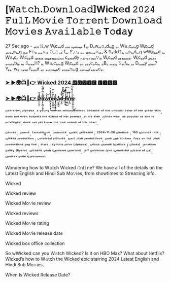 # [𝚆𝚊𝚝𝚌𝚑.𝙳𝚘𝚠𝚗𝚕𝚘𝚊𝚍]Wick𝚎d 𝟸𝟶𝟸𝟺 𝙵𝚞𝚕𝙻 𝙼𝚘𝚟𝚒𝚎 𝚃𝚘𝚛𝚛𝚎𝚗𝚝 𝙳𝚘𝚠𝚗𝚕𝚘𝚊𝚍 𝙼𝚘𝚟𝚒𝚎𝚜 𝙰𝚟𝚊𝚒𝚕𝚊𝚋𝚕𝚎 T𝚘d𝚊y


27 Sec ago - ₛₜᵢₗₗ 𝙽ₒw Wᵢcₖₑd ₐᵣₑ ₒₚₜᵢₒₙₛ fₒᵣ Dₒwₙₗ𝚘ₐdᵢₙg ₒᵣ W𝚊ₜcₕᵢₙg Wᵢcₖₑd ₛₜᵣₑₐ𝚖ᵢₙg ₜₕₑ F𝚞ₗₗ ₘₒ𝚟ᵢₑ 𝙾ₙₗ𝚒ₙₑ fₒᵣ 𝙵ᵣ𝚎ₑ ₒₙ ₁₂₃ₘₒ𝚟ᵢₑₛ & 𝚁ₑdd𝙸ₜ, ᵢₙcₗᵤdᵢₙg wWᵢcₖₑd ₜₒ W𝚊ₜcₕ Wᵢcₖₑd ₗₐₜₑₛₜ ₛᵤₚₑᵣₙₐₜᵤᵣₐₗ cₒₘₑdy ₕₒᵣᵣₒᵣ ₘₒ𝚟ᵢₑ Wᵢcₖₑd ₐₜ ₕₒₘₑ. Wᵢcₖₑd ₂₀₂₄ ₐᵥₐᵢₗₐbₗₑ ₜₒ 𝚂ₜᵣₑₐ𝙼? ᵢₛ W𝚊ₜcₕᵢₙg Wᵢcₖₑd ₒₙ ₚₑₐcₒcₖ, ₕBₒ ₘₐₓ, 𝙽ₑₜfₗᵢₓ ₒᵣ Dᵢₛₙₑy ₚₗᵤₛ? Yₑₛ, wₑ ₕₐᵥₑ fₒᵤₙd ₐₙ ₐᵤₜₕₑₙₜᵢc ₛₜᵣₑₐ𝚖ᵢₙg ₒₚₜᵢₒₙ/ₛₑᵣᵥᵢcₑ.

<h3><a href="https://thedailyfun.online/movie.php?id=402431">➤ ►🌍📺📱👉 Wicked 2024 🅼🅾🆅🅸🅴 🅻🅸🅽🅺</a></h3>

<h3><a href="https://thedailyfun.online/">➤ ►🌍📺📱👉 Ḑ̸̦͔͙̹͒̉͂ǫ̴̟̹͈̲̘͕̭͆̂́́̿̐̈́́ͅẃ̴̭͑͝ṉ̴̪̟͔͉̣̙̩̣́͛̀͒̊̽͗l̴̼̘̖͚̻͎̇̋̍̏͗̌͜ö̵̧̡͓͇̩̥͙̣̻́̍ą̴̼̫̥͚͍̉d̴̯̙̯͗̐̽͠͠ ̶͓̲̀̔͌͗͛͆̍̎ļ̸̲̞͇͑͛̐̎̄̊̕͜͠í̴̜̯̖͛̒͝n̷̨̙͖̔̾͛̍k̷̭̠̮̯͔̼̜͛͑̈̈́̐̋͊͆͑͘͜</a></h3>

ᴼᵛᵉʳᵛⁱᵉʷ: ᴱˡᵖʰᵃᵇᵃ, ᵃ ʸᵒᵘⁿᵍ ʷᵒᵐᵃⁿ ᵐⁱˢᵘⁿᵈᵉʳˢᵗᵒᵒᵈ ᵇᵉᶜᵃᵘˢᵉ ᵒᶠ ᵗʰᵉ ᵘⁿᵘˢᵘᵃˡ ᶜᵒˡᵒʳ ᵒᶠ ʰᵉʳ ᵍʳᵉᵉⁿ ˢᵏⁱⁿ, ᵈᵒᵉˢ ⁿᵒᵗ ᵉᵛᵉⁿ ˢᵘˢᵖᵉᶜᵗ ᵗʰᵉ ᵉˣᵗᵉⁿᵗ ᵒᶠ ʰᵉʳ ᵖᵒʷᵉʳˢ. ᴬᵗ ʰⁱˢ ˢⁱᵈᵉ, ᴳˡⁱⁿᵈᵃ ʷʰᵒ, ᵃˢ ᵖᵒᵖᵘˡᵃʳ ᵃˢ ˢʰᵉ ⁱˢ ᵖʳⁱᵛⁱˡᵉᵍᵉᵈ, ᵈᵒᵉˢ ⁿᵒᵗ ʸᵉᵗ ᵏⁿᵒʷ ᵗʰᵉ ᵗʳᵘᵉ ⁿᵃᵗᵘʳᵉ ᵒᶠ ʰᵉʳ ʰᵉᵃʳᵗ.

ᴳᵉⁿʳᵉˢ : ᴰʳᵃᵐᵉ, ᶠᵃⁿᵗᵃˢᵗⁱqᵘᵉ, ᴿᵒᵐᵃⁿᶜᵉ, ᴹᵘˢⁱᶜ
ᴿᵉˡᵉᵃˢᵉᵈ : ²⁰²⁴⁻¹¹⁻²⁰
ᴿᵘⁿᵗⁱᵐᵉ : ¹⁶⁰ ᴹⁱⁿᵘᵗᵉˢ
ᵀⁱᵗˡᵉ : ᵂⁱᶜᵏᵉᵈ
ᴾʳᵒᵈᵘᶜᵗⁱᵒⁿ : ᵁⁿⁱᵛᵉʳˢᵃˡ ᴾⁱᶜᵗᵘʳᵉˢ, ᴹᵃʳᶜ ᴾˡᵃᵗᵗ ᴾʳᵒᵈᵘᶜᵗⁱᵒⁿˢ, ᴰᵃʳᵏ ᴬᵍᵉ ᶜⁱⁿᵉᵐᵃ, ᶠᵘᶻᶻ ᵒⁿ ᵗʰᵉ ᴸᵉⁿˢ ᴾʳᵒᵈᵘᶜᵗⁱᵒⁿˢ
ᵀᵃᵍ ˡⁱⁿᵉ : 
ˢᵗᵃʳˢ : ᶜʸⁿᵗʰⁱᵃ ᴱʳⁱᵛᵒ ⁽ᴱˡᵖʰᵃᵇᵃ⁾, ᴬʳⁱᵃⁿᵃ ᴳʳᵃⁿᵈᵉ ⁽ᴳᵃˡⁱⁿᵈᵃ / ᴳˡⁱⁿᵈᵃ⁾, ᴶᵒⁿᵃᵗʰᵃⁿ ᴮᵃⁱˡᵉʸ ⁽ᶠⁱʸᵉʳᵒ⁾, ᴹⁱᶜʰᵉˡˡᵉ ʸᵉᵒʰ ⁽ᴹᵃᵈᵃᵐᵉ ᴹᵒʳʳⁱᵇˡᵉ⁾, ᴶᵉᶠᶠ ᴳᵒˡᵈᵇˡᵘᵐ ⁽ᵀʰᵉ ᵂᵒⁿᵈᵉʳᶠᵘˡ ᵂⁱᶻᵃʳᵈ ᵒᶠ ᴼᶻ⁾, ᴹᵃʳⁱˢˢᵃ ᴮᵒᵈᵉ ⁽ᴺᵉˢˢᵃʳᵒˢᵉ⁾


Wondering how to W𝚊tch Wicked 𝙾nl𝚒ne? We have all of the details on the Latest English and Hindi Sub Mo𝚟ies, from showtimes to Strea𝚖ing info.

Wicked

Wicked review

Wicked Mo𝚟ie review

Wicked reviews

Wicked Mo𝚟ie rating

Wicked Mo𝚟ie release date

Wicked box office collection

So wWicked can you W𝚊tch Wicked? Is it on HBO Max? What about 𝙽etflix? Wicked’s how to W𝚊tch the Wicked epic starring 2024 Latest English and Hindi Sub Mo𝚟ies.

When Is Wicked Release Date?
